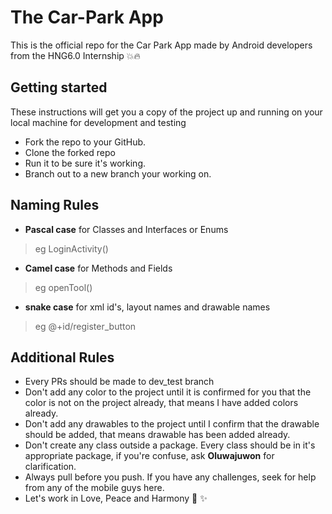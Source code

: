 # The Car-Park App
This is the official repo for the Car Park App made by Android developers from the HNG6.0 Internship :collision::fire: 

## Getting started
These instructions will get you a copy of the project up and running on your local machine for development and testing 
* Fork the repo to your GitHub.
* Clone the forked repo
* Run it to be sure it's working.
* Branch out to a new branch your working on.

## Naming Rules
* **Pascal case** for Classes and Interfaces or Enums 
> eg LoginActivity()

* **Camel case** for Methods and Fields
> eg openTool()

* **snake case** for xml id's, layout names and drawable names
> eg @+id/register_button

## Additional Rules

* Every PRs should be made to dev_test branch
* Don't add any color to the project until it is confirmed for you that the color is not on the project already, that means I have added colors already.
* Don't add any drawables to the project until I confirm that the drawable should be added, that means drawable has been added already.
* Don't create any class outside a package. Every class should be in it's appropriate package, if you're confuse, ask **Oluwajuwon**  for clarification.
* Always pull before you push. If you have any challenges, seek for help from any of the mobile guys here.
* Let's work in Love, Peace and Harmony :tada: :sparkles:
